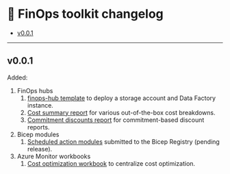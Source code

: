 # 📜 FinOps toolkit changelog

- [v0.0.1](#v001)

---

<!--
## Unreleased
## v0.0.2

Added:

1. FinOps hubs
   1. Support for actual (billed) cost data.
   2. Add managed exports feature
   3. Backfill historical cost data to streamline first-time setup.
-->

## v0.0.1

Added:

1. FinOps hubs
   1. [finops-hub template](finops-hub) to deploy a storage account and Data Factory instance.
   2. [Cost summary report](./finops-hub/reports/cost-summary.md) for various out-of-the-box cost breakdowns.
   3. [Commitment discounts report](./finops-hub/reports/commitment-discounts.md) for commitment-based discount reports.
2. Bicep modules
   1. [Scheduled action modules](bicep-registry/README.md#scheduled-actions) submitted to the Bicep Registry (pending release).
3. Azure Monitor workbooks
   1. [Cost optimization workbook](optimization-workbook) to centralize cost optimization.

<br>
